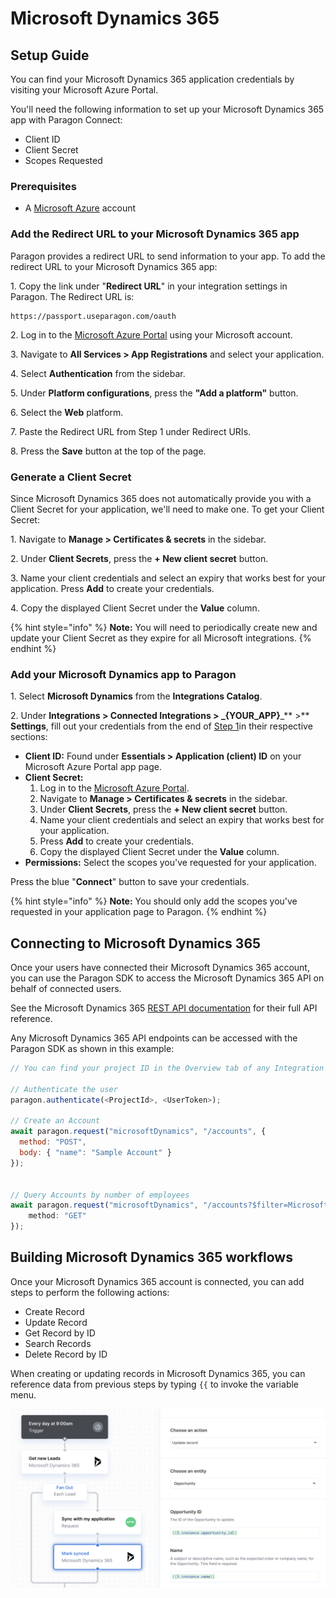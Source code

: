 # Microsoft Dynamics 365

## Setup Guide

You can find your Microsoft Dynamics 365 application credentials by visiting your Microsoft Azure Portal.

You'll need the following information to set up your Microsoft Dynamics 365 app with Paragon Connect:

* Client ID
* Client Secret
* Scopes Requested

### Prerequisites

* A [Microsoft Azure](https://azure.microsoft.com/) account

### Add the Redirect URL to your Microsoft Dynamics 365 app

Paragon provides a redirect URL to send information to your app. To add the redirect URL to your Microsoft Dynamics 365 app:

1\. Copy the link under "**Redirect URL**" in your integration settings in Paragon. The Redirect URL is:

```
https://passport.useparagon.com/oauth
```

2\. Log in to the [Microsoft Azure Portal](https://azure.microsoft.com/) using your Microsoft account.

3\. Navigate to **All Services > App Registrations** and select your application.

4\. Select **Authentication** from the sidebar.

5\. Under **Platform configurations**, press the  **"Add a platform"** button.

6\. Select the **Web** platform.

7\. Paste the Redirect URL from Step 1 under Redirect URIs.

8\. Press the **Save** button at the top of the page.

### Generate a Client Secret

Since Microsoft Dynamics 365 does not automatically provide you with a Client Secret for your application, we'll need to make one. To get your Client Secret:

1\. Navigate to **Manage > Certificates & secrets** in the sidebar.

2\. Under **Client Secrets**, press the **+ New client secret** button.&#x20;

3\. Name your client credentials and select an expiry that works best for your application. Press **Add** to create your credentials.

4\. Copy the displayed Client Secret under the **Value** column.

{% hint style="info" %}
**Note:** You will need to periodically create new and update your Client Secret as they expire for all Microsoft integrations.
{% endhint %}

### Add your Microsoft Dynamics app to Paragon

1\. Select **Microsoft Dynamics** from the **Integrations Catalog**.

2\. Under **Integrations > Connected Integrations > **_**{YOUR\_APP}**_** >** **Settings**, fill out your credentials from the end of [Step 1](microsoft-teams.md#add-the-redirect-url-to-your-microsoft-teams-app)in their respective sections:

* **Client ID:** Found under **Essentials > Application (client) ID** on your Microsoft Azure Portal app page.
* **Client Secret:**
  1. Log in to the [Microsoft Azure Portal](https://azure.microsoft.com/).
  2. Navigate to **Manage > Certificates & secrets** in the sidebar.
  3. Under **Client Secrets**, press the **+ New client secret** button.&#x20;
  4. Name your client credentials and select an expiry that works best for your application.
  5. Press **Add** to create your credentials.
  6. Copy the displayed Client Secret under the **Value** column.
* **Permissions:** Select the scopes you've requested for your application.

Press the blue "**Connect**" button to save your credentials.

{% hint style="info" %}
**Note:** You should only add the scopes you've requested in your application page to Paragon.
{% endhint %}

## Connecting to Microsoft Dynamics 365

Once your users have connected their Microsoft Dynamics 365 account, you can use the Paragon SDK to access the Microsoft Dynamics 365 API on behalf of connected users.

See the Microsoft Dynamics 365 [REST API documentation](https://docs.microsoft.com/en-us/dynamics365/sales-enterprise/help-hub) for their full API reference.

Any Microsoft Dynamics 365 API endpoints can be accessed with the Paragon SDK as shown in this example:

```javascript
// You can find your project ID in the Overview tab of any Integration

// Authenticate the user
paragon.authenticate(<ProjectId>, <UserToken>);

// Create an Account
await paragon.request("microsoftDynamics", "/accounts", {
  method: "POST",
  body: { "name": "Sample Account" }
});


// Query Accounts by number of employees
await paragon.request("microsoftDynamics", "/accounts?$filter=Microsoft.Dynamics.CRM.Between(PropertyName='numberofemployees',PropertyValues=["5","2000"])”
    method: "GET"
});
```

## Building Microsoft Dynamics 365 workflows

Once your Microsoft Dynamics 365 account is connected, you can add steps to perform the following actions:

* Create Record
* Update Record
* Get Record by ID
* Search Records
* Delete Record by ID

When creating or updating records in Microsoft Dynamics 365, you can reference data from previous steps by typing `{{` to invoke the variable menu.

![](<../../.gitbook/assets/Using Microsoft Dynamics 365 in Paragon.png>)
